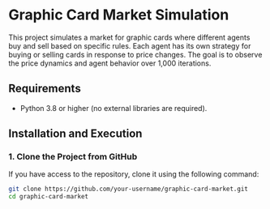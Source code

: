 # Graphic Card Market Simulation

This project simulates a market for graphic cards where different agents buy and sell based on specific rules. Each agent has its own strategy for buying or selling cards in response to price changes. The goal is to observe the price dynamics and agent behavior over 1,000 iterations.

## Requirements
- Python 3.8 or higher (no external libraries are required).

## Installation and Execution

### 1. Clone the Project from GitHub
If you have access to the repository, clone it using the following command:

```bash
git clone https://github.com/your-username/graphic-card-market.git
cd graphic-card-market
